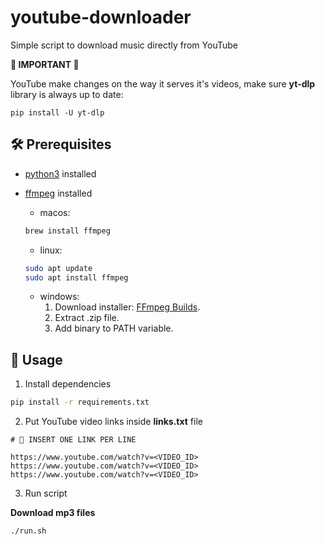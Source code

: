 # youtube-downloader

Simple script to download music directly from YouTube

**🚨 IMPORTANT 🚨**

YouTube make changes on the way it serves it's videos, make sure **yt-dlp** library is always up to date:

`pip install -U yt-dlp`

## 🛠️ Prerequisites

- [python3](https://www.python.org/downloads/) installed
- [ffmpeg](https://www.ffmpeg.org/download.html) installed

  - macos:

  ```bash
  brew install ffmpeg
  ```

  - linux:

  ```bash
  sudo apt update
  sudo apt install ffmpeg
  ```

  - windows:
    1. Download installer: [FFmpeg Builds](https://www.ffmpeg.org/download.html).
    2. Extract .zip file.
    3. Add binary to PATH variable.

## 🧰 Usage

1. Install dependencies

```bash
pip install -r requirements.txt
```

2. Put YouTube video links inside **links.txt** file

```
# 🚧 INSERT ONE LINK PER LINE

https://www.youtube.com/watch?v=<VIDEO_ID>
https://www.youtube.com/watch?v=<VIDEO_ID>
https://www.youtube.com/watch?v=<VIDEO_ID>
```

3. Run script

**Download mp3 files**

```bash
./run.sh
```
